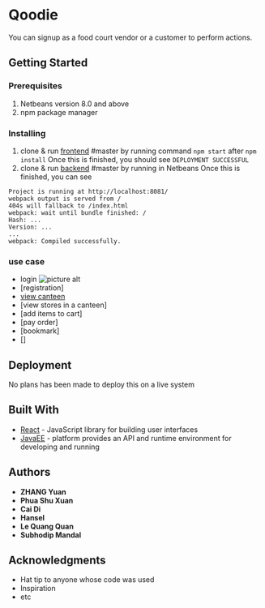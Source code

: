 # Qoodie

You can signup as a food court vendor or a customer to perform actions.

## Getting Started

### Prerequisites

1. Netbeans version 8.0 and above
2. npm package manager

### Installing
1. clone & run [frontend](https://github.com/IS3106-T07/frontend/) #master by running command `npm start` after `npm install`
Once this is finished, you should see ```DEPLOYMENT SUCCESSFUL``` 
2. clone & run [backend](https://github.com/IS3106-T07/Qoodie) #master by running in Netbeans 
Once this is finished, you can see 
```
Project is running at http://localhost:8081/
webpack output is served from /
404s will fallback to /index.html
webpack: wait until bundle finished: /
Hash: ...
Version: ...
...
webpack: Compiled successfully.
```
### use case
* login ![picture alt](https://user-images.githubusercontent.com/24287990/49071241-806dcc00-f268-11e8-802e-f94a1d179357.png)
* [registration]
* [view canteen](https://user-images.githubusercontent.com/24287990/49071649-654f8c00-f269-11e8-9da7-dd6f5d967bee.png)
* [view stores in a canteen]
* [add items to cart]
* [pay order]
* [bookmark]
* []


## Deployment

No plans has been made to deploy this on a live system

## Built With
* [React](https://reactjs.org/) - JavaScript library for building user interfaces
* [JavaEE](https://www.oracle.com/technetwork/java/javaee) - platform provides an API and runtime environment for developing and running 

## Authors

* **ZHANG Yuan**
* **Phua Shu Xuan**
* **Cai Di**
* **Hansel**
* **Le Quang Quan**
* **Subhodip Mandal**


## Acknowledgments

* Hat tip to anyone whose code was used
* Inspiration
* etc
